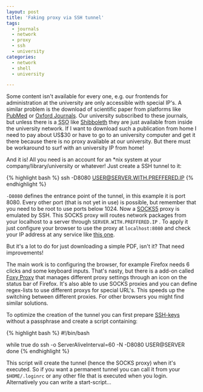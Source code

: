```yaml
---
layout: post
title: 'Faking proxy via SSH tunnel'
tags:
  - journals
  - network
  - proxy
  - ssh
  - university
categories:
  - network
  - shell
  - university

---
```


Some content isn't available for every one, e.g. our frontends for administration at the university are only accessible with special IP's. A similar problem is the download of scientific paper from platforms like <a href="http://www.ncbi.nlm.nih.gov/pubmed">PubMed</a> or <a href="http://www.oxfordjournals.org/">Oxford Journals</a>. Our university subscribed to these journals, but unless there is a <abbr title="Single Sign On">SSO</abbr> like <a href="/2010/10/hacking-shibboleth/">Shibboleth</a> they are just available from inside the university network. If I want to download such a publication from home I need to pay about US$30 or have to go to an university computer and get it there because there is no proxy available at our university.
But there must be workaround to surf with an university IP from home!

And it is! All you need is an account for an *nix system at your company/library/university or whatever! Just create a SSH tunnel to it:



{% highlight bash %}
ssh -D8080 USER@SERVER.WITH.PREFFERED.IP
{% endhighlight %}


 `-D8080`  defines the entrance point of the tunnel, in this example it is port 8080. Every other port (that is not yet in use) is possible, but remember that you need to be root to use ports below 1024. Now a <a href="http://en.wikipedia.org/wiki/SOCKS">SOCKS5</a> proxy is emulated by SSH. This SOCKS proxy will routes network packages from your localhost to a server through  `SERVER.WITH.PREFFERED.IP` .
To apply it just configure your browser to use the proxy at  `localhost:8080`  and check your IP address at any service like <a href="http://www.ip-adress.com/">this one</a>.

But it's a lot to do for just downloading a simple PDF, isn't it? That need improvements!

The main work is to configuring the browser, for example Firefox needs 6 clicks and some keyboard inputs. That's nasty, but there is a add-on called <a href="http://foxyproxy.mozdev.org/">Foxy Proxy</a> that manages different proxy settings through an icon on the status bar of Firefox. It's also able to use SOCKS proxies and you can define regex-lists to use different proxys for special URL's. This speeds up the switching between different proxies. For other browsers you might find similar solutions.

To optimize the creation of the tunnel you can first prepare <a href="/2009/08/ssh-authentication-via-public-key/">SSH-keys</a> without a passphrase and create a script containing:



{% highlight bash %}
#!/bin/bash

while true
do
    ssh -o ServerAliveInterval=60 -N -D8080 USER@SERVER
done
{% endhighlight %}



This script will create the tunnel (hence the SOCKS proxy) when it's executed. So if you want a permanent tunnel you can call it from your  `$HOME/.loginrc`  or any other file that is executed when you login. Alternatively you can write a start-script...
